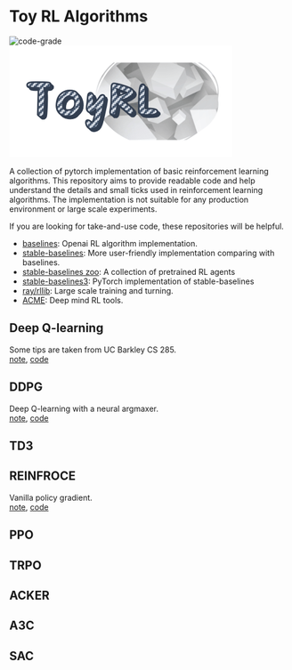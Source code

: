 # Toy RL Algorithms

![code-grade](https://www.code-inspector.com/project/19281/status/svg)  
![logo](assets/logo.png)

A collection of pytorch implementation of basic reinforcement learning algorithms. This repository aims to provide
readable code and help understand the details and small ticks used in reinforcement learning algorithms. The
implementation is not suitable for any production environment or large scale experiments.

If you are looking for take-and-use code, these repositories will be helpful.

- [baselines](https://github.com/openai/baselines/): Openai RL algorithm implementation.
- [stable-baselines](https://github.com/hill-a/stable-baselines): More user-friendly implementation comparing with
  baselines.
- [stable-baselines zoo](https://github.com/araffin/rl-baselines-zoo): A collection of pretrained RL agents
- [stable-baselines3](https://github.com/DLR-RM/stable-baselines3): PyTorch implementation of stable-baselines
- [ray/rllib](https://github.com/ray-project/ray): Large scale training and turning.
- [ACME](https://github.com/deepmind/acme): Deep mind RL tools.

## Deep Q-learning

Some tips are taken from UC Barkley CS 285.   
[note](notebook/deepQLearning.ipynb), [code](algorithms/dqn.py)

## DDPG

Deep Q-learning with a neural argmaxer.  
[note](notebook/DDPG.ipynb), [code](algorithms/ddpg.py)   

## TD3

## REINFROCE
Vanilla policy gradient.  
[note](notebook/REINFORCE.ipynb), [code](algorithms/reinforce.py)    

## PPO

## TRPO

## ACKER

## A3C

## SAC